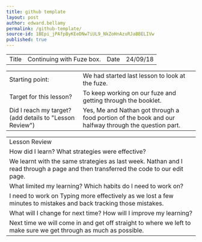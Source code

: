 ```yaml
---
title: github template
layout: post
author: edward.bellamy
permalink: /github-template/
source-id: 1BEpi_jPAfpByKEeDNw7iUL9_NkZoHnAzuRJaBBELIVw
published: true
---
```

<table>
  <tr>
    <td>Title</td>
    <td>Continuing with Fuze box.</td>
    <td>Date</td>
    <td>24/09/18</td>
  </tr>
</table>


<table>
  <tr>
    <td>Starting point:</td>
    <td>We had started last lesson to look at the fuze.</td>
  </tr>
  <tr>
    <td>Target for this lesson?</td>
    <td>To keep working on our fuze and getting through the booklet.</td>
  </tr>
  <tr>
    <td>Did I reach my target? 
(add details to "Lesson Review")</td>
    <td> Yes, Me and Nathan got through a food portion of the book and our halfway through the question part.</td>
  </tr>
</table>


<table>
  <tr>
    <td>Lesson Review</td>
  </tr>
  <tr>
    <td>How did I learn? What strategies were effective? </td>
  </tr>
  <tr>
    <td> We learnt with the same strategies as last week. Nathan and I read through a page and then transferred the code to our edit page.</td>
  </tr>
  <tr>
    <td>What limited my learning? Which habits do I need to work on? </td>
  </tr>
  <tr>
    <td>I need to work on Typing more effectively as we lost a few minutes to mistakes and back tracking those mistakes.</td>
  </tr>
  <tr>
    <td>What will I change for next time? How will I improve my learning?</td>
  </tr>
  <tr>
    <td>Next time we will come in and get off straight to where we left to make sure we get through as much as possible.</td>
  </tr>
</table>



